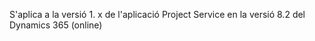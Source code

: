 S'aplica a la versió 1. x de l'aplicació Project Service en la versió 8.2 del Dynamics 365 (online)


